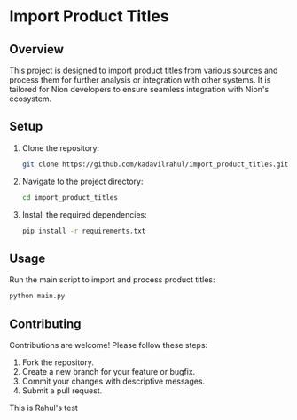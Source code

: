 # Import Product Titles

## Overview
This project is designed to import product titles from various sources and process them for further analysis or integration with other systems. It is tailored for Nion developers to ensure seamless integration with Nion's ecosystem.

## Setup
1. Clone the repository:
   ```bash
   git clone https://github.com/kadavilrahul/import_product_titles.git
   ```
2. Navigate to the project directory:
   ```bash
   cd import_product_titles
   ```
3. Install the required dependencies:
   ```bash
   pip install -r requirements.txt
   ```

## Usage
Run the main script to import and process product titles:
```bash
python main.py
```

## Contributing
Contributions are welcome! Please follow these steps:
1. Fork the repository.
2. Create a new branch for your feature or bugfix.
3. Commit your changes with descriptive messages.
4. Submit a pull request.

This is Rahul's test